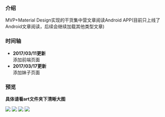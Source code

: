 ### 介绍
MVP+Material Design实现的干货集中营文章阅读Android APP(目前只上线了Android文章阅读，后续会继续加载其他类型文章)<br>
### 时间轴
- **2017/03/11更新**<br>
添加前端页面<br>
- **2017/03/17更新**<br>
添加妹子页面
### 预览
**具体请看art文件夹下清晰大图**

![](http://images.cnblogs.com/cnblogs_com/yeshuwei/837768/o_gank1.png)
![](http://images.cnblogs.com/cnblogs_com/yeshuwei/837768/o_gank3.png)
![](http://images.cnblogs.com/cnblogs_com/yeshuwei/837768/o_gank_night1.png)
![](http://images.cnblogs.com/cnblogs_com/yeshuwei/837768/o_gank_night3.png)
